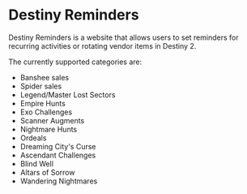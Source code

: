 # Destiny Reminders

Destiny Reminders is a website that allows users to set reminders for recurring activities or rotating vendor items in Destiny 2.

The currently supported categories are:

 - Banshee sales
 - Spider sales
 - Legend/Master Lost Sectors
 - Empire Hunts
 - Exo Challenges
 - Scanner Augments
 - Nightmare Hunts
 - Ordeals
 - Dreaming City's Curse
 - Ascendant Challenges
 - Blind Well
 - Altars of Sorrow
 - Wandering Nightmares
